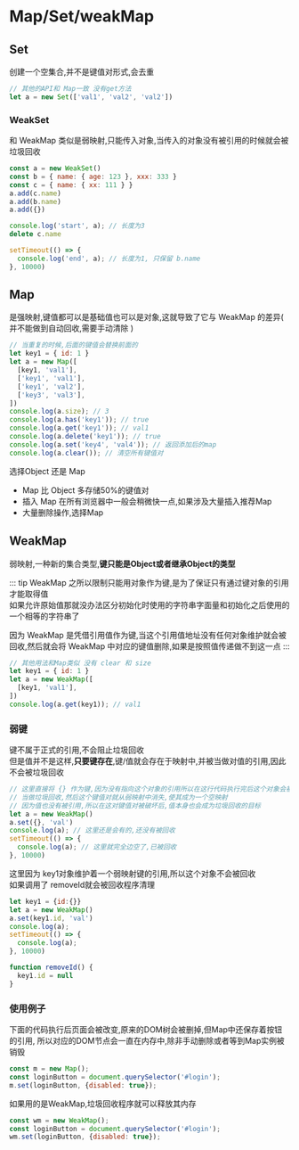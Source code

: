 # Map/Set/weakMap

## Set
创建一个空集合,并不是键值对形式,会去重
``` js
// 其他的API和 Map一致 没有get方法
let a = new Set(['val1', 'val2', 'val2'])
```

### WeakSet
和 WeakMap 类似是弱映射,只能传入对象,当传入的对象没有被引用的时候就会被垃圾回收
``` js
const a = new WeakSet()
const b = { name: { age: 123 }, xxx: 333 }
const c = { name: { xx: 111 } }
a.add(c.name)
a.add(b.name)
a.add({})

console.log('start', a); // 长度为3
delete c.name

setTimeout(() => {
  console.log('end', a); // 长度为1, 只保留 b.name
}, 10000)
```

## Map
是强映射,键值都可以是基础值也可以是对象,这就导致了它与 WeakMap 的差异( 并不能做到自动回收,需要手动清除 )
``` js
// 当重复的时候,后面的键值会替换前面的
let key1 = { id: 1 }
let a = new Map([
  [key1, 'val1'],
  ['key1', 'val1'],
  ['key1', 'val2'],
  ['key3', 'val3'],
])
console.log(a.size); // 3
console.log(a.has('key1')); // true
console.log(a.get('key1')); // val1
console.log(a.delete('key1')); // true
console.log(a.set('key4', 'val4')); // 返回添加后的map
console.log(a.clear()); // 清空所有键值对
```

选择Object 还是 Map
+ Map 比 Object 多存储50%的键值对
+ 插入 Map 在所有浏览器中一般会稍微快一点,如果涉及大量插入推荐Map
+ 大量删除操作,选择Map

## WeakMap
弱映射,一种新的集合类型,**键只能是Object或者继承Object的类型**

::: tip
WeakMap 之所以限制只能用对象作为键,是为了保证只有通过键对象的引用才能取得值<br>
如果允许原始值那就没办法区分初始化时使用的字符串字面量和初始化之后使用的一个相等的字符串了

因为 WeakMap 是凭借引用值作为键,当这个引用值地址没有任何对象维护就会被回收,然后就会将 WeakMap 中对应的键值删除,如果是按照值传递做不到这一点
:::

``` js
// 其他用法和Map类似 没有 clear 和 size
let key1 = { id: 1 }
let a = new WeakMap([
  [key1, 'val1'],
])
console.log(a.get(key1)); // val1
```

### 弱键
键不属于正式的引用,不会阻止垃圾回收<br>
但是值并不是这样,**只要键存在**,键/值就会存在于映射中,并被当做对值的引用,因此不会被垃圾回收
``` js
// 这里直接将 {} 作为键,因为没有指向这个对象的引用所以在这行代码执行完后这个对象会被
// 当做垃圾回收,然后这个键值对就从弱映射中消失,使其成为一个空映射
// 因为值也没有被引用,所以在这对键值对被破坏后,值本身也会成为垃圾回收的目标
let a = new WeakMap()
a.set({}, 'val')
console.log(a); // 这里还是会有的,还没有被回收
setTimeout(() => {
  console.log(a); // 这里就完全边空了,已被回收
}, 10000)
```

这里因为 key1对象维护着一个弱映射键的引用,所以这个对象不会被回收<br>
如果调用了 removeId就会被回收程序清理
``` js
let key1 = {id:{}}
let a = new WeakMap()
a.set(key1.id, 'val')
console.log(a);
setTimeout(() => {
  console.log(a);
}, 10000)

function removeId() {
  key1.id = null
}
```

### 使用例子
下面的代码执行后页面会被改变,原来的DOM树会被删掉,但Map中还保存着按钮的引用,
所以对应的DOM节点会一直在内存中,除非手动删除或者等到Map实例被销毁
``` js
const m = new Map(); 
const loginButton = document.querySelector('#login'); 
m.set(loginButton, {disabled: true});
```

如果用的是WeakMap,垃圾回收程序就可以释放其内存
``` js
const wm = new WeakMap(); 
const loginButton = document.querySelector('#login'); 
wm.set(loginButton, {disabled: true});
```